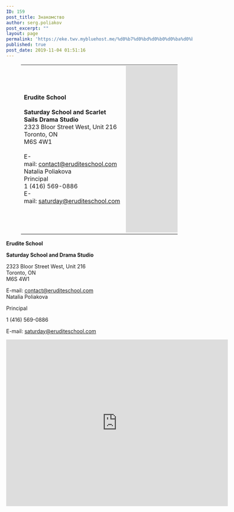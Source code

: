 ```yaml
---
ID: 159
post_title: Знакомство
author: serg.poliakov
post_excerpt: ""
layout: page
permalink: 'https://eke.twv.mybluehost.me/%d0%b7%d0%bd%d0%b0%d0%ba%d0%be%d0%bc%d1%81%d1%82%d0%b2%d0%be/'
published: true
post_date: 2019-11-04 01:51:16
---
```

<!-- wp:table -->
<figure class="wp-block-table"><table class=""><tbody><tr><td> <strong>Erudite School </strong><br><br> <strong>Saturday School and Scarlet Sails Drama Studio</strong><br> 2323 Bloor Street West, Unit 216<br>Toronto, ON<br>M6S 4W1<br> <br> E-mail: <a href="mailto:contact@eruditeschool.com?subject=">contact@eruditeschool.com</a><br>Natalia Poliakova<br> Principal<br> 1 (416) 569-0886<br> E-mail: <a href="mailto:contact@eruditeschool.com?subject=">saturday@eruditeschool.com</a> </td><td> <iframe src="https://www.google.com/maps/embed?pb=!1m18!1m12!1m3!1d2886.9102605204916!2d-79.48218758450238!3d43.65003537912142!2m3!1f0!2f0!3f0!3m2!1i1024!2i768!4f13.1!3m3!1m2!1s0x882b37ae683e98b7%3A0xb99a971ff8e8baa9!2s2323%20Bloor%20St%20W%20%23216%2C%20Toronto%2C%20ON%20M6S%204W1!5e0!3m2!1sen!2sca!4v1572833041032!5m2!1sen!2sca" style="border:0;" allowfullscreen="" width="600" height="450" frameborder="0"></iframe></td></tr></tbody></table></figure>
<!-- /wp:table -->

<!-- wp:paragraph -->
<p><strong>Erudite School&nbsp;</strong><br></p>
<!-- /wp:paragraph -->

<!-- wp:paragraph -->
<p><strong>Saturday School and Drama Studio</strong></p>
<!-- /wp:paragraph -->

<!-- wp:paragraph -->
<p>2323 Bloor Street West, Unit 216<br>Toronto, ON<br>M6S 4W1</p>
<!-- /wp:paragraph -->

<!-- wp:paragraph -->
<p></p>
<!-- /wp:paragraph -->

<!-- wp:paragraph -->
<p>E-mail:&nbsp;<a href="mailto:contact@eruditeschool.com?subject=">contact@eruditeschool.com</a><br>Natalia Poliakova</p>
<!-- /wp:paragraph -->

<!-- wp:paragraph -->
<p>Principal</p>
<!-- /wp:paragraph -->

<!-- wp:paragraph -->
<p>1 (416) 569-0886</p>
<!-- /wp:paragraph -->

<!-- wp:paragraph -->
<p>E-mail:&nbsp;<a href="mailto:contact@eruditeschool.com?subject=">saturday@eruditeschool.com</a></p>
<!-- /wp:paragraph -->

<!-- wp:html -->
<iframe src="https://www.google.com/maps/embed?pb=!1m18!1m12!1m3!1d2886.9102605204916!2d-79.48218758450238!3d43.65003537912142!2m3!1f0!2f0!3f0!3m2!1i1024!2i768!4f13.1!3m3!1m2!1s0x882b37ae683e98b7%3A0xb99a971ff8e8baa9!2s2323%20Bloor%20St%20W%20%23216%2C%20Toronto%2C%20ON%20M6S%204W1!5e0!3m2!1sen!2sca!4v1572833041032!5m2!1sen!2sca" style="border:0;" allowfullscreen="" width="600" height="450" frameborder="0"></iframe>
<!-- /wp:html -->